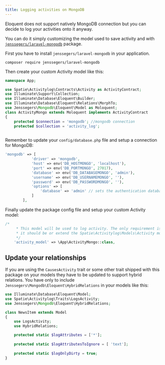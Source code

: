 ```yaml
---
title: Logging activities on MongoDB
---
```


Eloquent does not support natively MongoDB connection but you can decide to log your activities 
onto it anyway.

You can do it simply customizing the model used to save activity and with [`jenssegers/laravel-mongodb`](https://github.com/jenssegers/laravel-mongodb) package.

First you have to install `jenssegers/laravel-mongodb` in your application.
```
composer require jenssegers/laravel-mongodb
```

Then create your custom Activity model like this:

```php
namespace App;

use Spatie\Activitylog\Contracts\Activity as ActivityContract;
use Illuminate\Support\Collection;
use Illuminate\Database\Eloquent\Builder;
use Illuminate\Database\Eloquent\Relations\MorphTo;
use Jenssegers\Mongodb\Eloquent\Model as Moloquent;
class ActivityMongo extends Moloquent implements ActivityContract
{
    protected $connection = 'mongodb'; //mongodb connection
    protected $collection = 'activity_log';
    
```

Remember to update your `config/database.php` file and setup a connection for MongoDB:

```php
'mongodb' => [
            'driver' => 'mongodb',
            'host' => env('DB_HOSTMONGO', 'localhost'),
            'port' => env('DB_PORTMONGO', 27017),
            'database' => env('DB_DATABASEMONGO', 'admin'),
            'username' => env('DB_USERNAMEMONGO', ''),
            'password' => env('DB_PASSWORDMONGO', ''),
            'options' => [
                'database' => 'admin' // sets the authentication database required by mongo 3
            ]
        ],
```

Finally update the package config file and setup your custom Activity model:
```php
/*
     * This model will be used to log activity. The only requirement is that
     * it should be or extend the Spatie\Activitylog\Models\Activity model.
     */
    'activity_model' => \App\ActivityMongo::class,
```
## Update your relationships
If you are using the `CausesActivity` trait or some other trait shipped with this package on your models they have to be updated to support hybrid relations.
You have only to include `Jenssegers\Mongodb\Eloquent\HybridRelations` in your models like this:
```php
use Illuminate\Database\Eloquent\Model;
use Spatie\Activitylog\Traits\LogsActivity;
use Jenssegers\Mongodb\Eloquent\HybridRelations;

class NewsItem extends Model
{
    use LogsActivity;
    use HybridRelations;

    protected static $logAttributes = ['*'];
    
    protected static $logAttributesToIgnore = [ 'text'];
    
    protected static $logOnlyDirty = true;
}
```